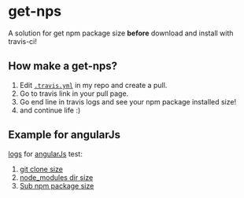 # get-nps

A solution for get npm package size **before** download and install with travis-ci!

## How make a get-nps?

1. Edit [`.travis.yml`](https://github.com/xtoolkit/get-nps/edit/master/.travis.yml) in my repo and create a pull. 
2. Go to travis link in your pull page.
3. Go end line in travis logs and see your npm package installed size!
4. and continue life :)

## Example for angularJs

[logs](https://travis-ci.org/xtoolkit/get-nps/builds/197955003) for [angularJs](https://github.com/angular/angular.js) test:

1. [git clone size](https://travis-ci.org/xtoolkit/get-nps/builds/197955003#L278)
2. [node_modules dir size](https://travis-ci.org/xtoolkit/get-nps/builds/197955003#L1728)
3. [Sub npm package size](https://travis-ci.org/xtoolkit/get-nps/builds/197955003#L1737)
